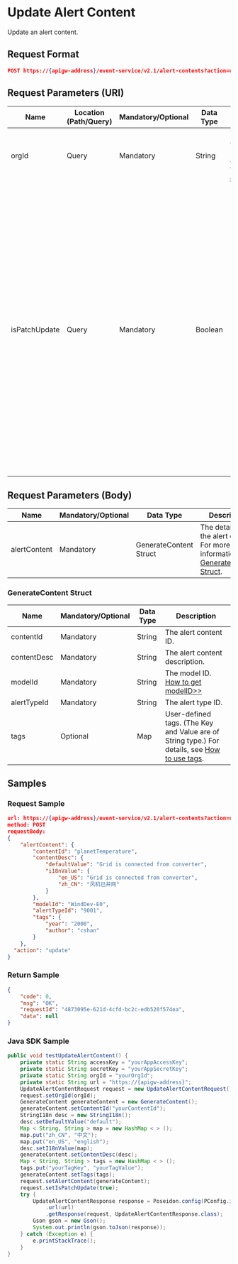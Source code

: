 # Update Alert Content

Update an alert content. 

## Request Format

```json
POST https://{apigw-address}/event-service/v2.1/alert-contents?action=update
```

## Request Parameters (URI)

| Name | Location (Path/Query) | Mandatory/Optional | Data Type | Description |
|---------------|------------------|----------|-----------|--------------|
| orgId         | Query            | Mandatory     | String    | The organization ID which the asset belongs to. [How to get orgId>>](/docs/api/en/2.1.0/api_faqs#how-to-get-organization-id-orgid-orgid)              |
|isPatchUpdate|Query|Mandatory|Boolean|<ul><li>true (default) = Only the fields specified in the parameters are updated. The values of those fields not specified will be retained.</li><li>false = The fields specified in the parameters are updated. Those fields not specified will have their existing values (if any) deleted.</li></ul> |


## Request Parameters (Body)
| Name            | Mandatory/Optional | Data Type | Description |
|------|-----------------|-----------|-------------|
| alertContent          | Mandatory    | GenerateContent Struct    | The details of the alert content. For more information, see [GenerateContent Struct](update_alert_content#generatecontent-struct-generatecontent).|



### GenerateContent Struct <generatecontent>

| Name            | Mandatory/Optional | Data Type | Description |
|------|-----------------|-----------|-------------|
|contentId|Mandatory|String|The alert content ID.|
|contentDesc|Mandatory|String|The alert content description.|
| modelId          | Mandatory    | String    | The model ID. [How to get modelID>>](/docs/api/en/2.1.0/api_faqs#how-to-get-model-id-modelid-modelid)  |
| alertTypeId   | Mandatory        | String       | The alert type ID.        |
|tags|Optional|Map|User-defined tags. (The Key and Value are of String type.) For details, see [How to use tags](/docs/api/en/2.1.0/api_faqs.html#how-to-use-tag).|


## Samples

### Request Sample

```json
url: https://{apigw-address}/event-service/v2.1/alert-contents?action=update&orgId=yourOrgId&isPatchUpdate=false
method: POST 
requestBody: 
{
	"alertContent": {
		"contentId": "planetTemperature",
		"contentDesc": {
			"defaultValue": "Grid is connected from converter",
			"i18nValue": {
				"en_US": "Grid is connected from converter",
				"zh_CN": "风机已并网"
			}
		},
		"modelId": "WindDev-E0",
		"alertTypeId": "9001",
		"tags": {
			"year": "2000",
			"author": "cshan"
		}
	},
  "action": "update"
}
```

### Return Sample

```json
{
	"code": 0,
	"msg": "OK",
	"requestId": "4873095e-621d-4cfd-bc2c-edb520f574ea",
	"data": null
}
```

### Java SDK Sample

```java
public void testUpdateAlertContent() {
    private static String accessKey = "yourAppAccessKey";
    private static String secretKey = "yourAppSecretKey";
    private static String orgId = "yourOrgId";
    private static String url = "https://{apigw-address}";
    UpdateAlertContentRequest request = new UpdateAlertContentRequest();
    request.setOrgId(orgId);
    GenerateContent generateContent = new GenerateContent();
    generateContent.setContentId("yourContentId");
    StringI18n desc = new StringI18n();
    desc.setDefaultValue("default");
    Map < String, String > map = new HashMap < > ();
    map.put("zh_CN", "中文");
    map.put("en_US", "english");
    desc.setI18nValue(map);
    generateContent.setContentDesc(desc);
    Map < String, String > tags = new HashMap < > ();
    tags.put("yourTagKey", "yourTagValue");
    generateContent.setTags(tags);
    request.setAlertContent(generateContent);
    request.setIsPatchUpdate(true);
    try {
        UpdateAlertContentResponse response = Poseidon.config(PConfig.init().appKey(accessKey).appSecret(secretKey).debug())
            .url(url)
            .getResponse(request, UpdateAlertContentResponse.class);
        Gson gson = new Gson();
        System.out.println(gson.toJson(response));
    } catch (Exception e) {
        e.printStackTrace();
    }
}
```